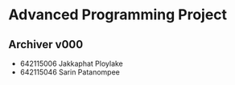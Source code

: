 # Advanced Programming Project
## Archiver v000
- 642115006 Jakkaphat Ploylake
- 642115046 Sarin Patanompee
